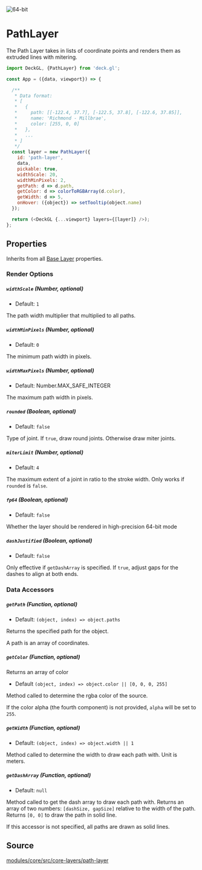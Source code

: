 <!-- INJECT:"PathLayerDemo" -->

<p class="badges">
  <img src="https://img.shields.io/badge/64--bit-support-blue.svg?style=flat-square" alt="64-bit" />
</p>

# PathLayer

The Path Layer takes in lists of coordinate points and renders them as extruded lines with mitering.

```js
import DeckGL, {PathLayer} from 'deck.gl';

const App = ({data, viewport}) => {

  /**
   * Data format:
   * [
   *   {
   *     path: [[-122.4, 37.7], [-122.5, 37.8], [-122.6, 37.85]],
   *     name: 'Richmond - Millbrae',
   *     color: [255, 0, 0]
   *   },
   *   ...
   * ]
   */
  const layer = new PathLayer({
    id: 'path-layer',
    data,
    pickable: true,
    widthScale: 20,
    widthMinPixels: 2,
    getPath: d => d.path,
    getColor: d => colorToRGBArray(d.color),
    getWidth: d => 5,
    onHover: ({object}) => setTooltip(object.name)
  });

  return (<DeckGL {...viewport} layers={[layer]} />);
};
```

## Properties

Inherits from all [Base Layer](/docs/api-reference/layer.md) properties.

### Render Options

##### `widthScale` (Number, optional)

* Default: `1`

The path width multiplier that multiplied to all paths.

##### `widthMinPixels` (Number, optional)

* Default: `0`

The minimum path width in pixels.

##### `widthMaxPixels` (Number, optional)

* Default: Number.MAX_SAFE_INTEGER

The maximum path width in pixels.

##### `rounded` (Boolean, optional)

* Default: `false`

Type of joint. If `true`, draw round joints. Otherwise draw miter joints.

##### `miterLimit` (Number, optional)

* Default: `4`

The maximum extent of a joint in ratio to the stroke width.
Only works if `rounded` is `false`.

##### `fp64` (Boolean, optional)

* Default: `false`

Whether the layer should be rendered in high-precision 64-bit mode

##### `dashJustified` (Boolean, optional)

* Default: `false`

Only effective if `getDashArray` is specified. If `true`, adjust gaps for the dashes to align at both ends.

### Data Accessors

##### `getPath` (Function, optional)

* Default: `(object, index) => object.paths`

Returns the specified path for the object.

A path is an array of coordinates.

##### `getColor` (Function, optional)

Returns an array of color

* Default `(object, index) => object.color || [0, 0, 0, 255]`

Method called to determine the rgba color of the source.

If the color alpha (the fourth component) is not provided,
`alpha` will be set to `255`.

##### `getWidth` (Function, optional)

* Default: `(object, index) => object.width || 1`

Method called to determine the width to draw each path with.
Unit is meters.

##### `getDashArray` (Function, optional)

* Default: `null`

Method called to get the dash array to draw each path with.
Returns an array of two numbers: `[dashSize, gapSize]` relative to the width of the path. Returns `[0, 0]` to draw the path in solid line.

If this accessor is not specified, all paths are drawn as solid lines.

## Source

[modules/core/src/core-layers/path-layer](https://github.com/uber/deck.gl/tree/5.2-release/modules/core/src/core-layers/path-layer)
